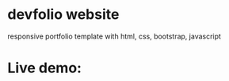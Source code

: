 # devfolio website 
responsive portfolio template with html, css, bootstrap, javascript

# Live demo:
